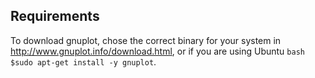 ## Requirements 

To download gnuplot, chose the correct binary for your system in http://www.gnuplot.info/download.html, or if you are using Ubuntu ```bash $sudo apt-get install -y gnuplot```.